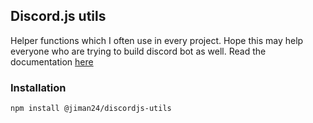 ## Discord.js utils

Helper functions which I often use in every project. Hope this may help everyone
who are trying to build discord bot as well. Read the documentation [here](./docs/modules.md)

### Installation

```bash
npm install @jiman24/discordjs-utils
```
